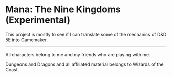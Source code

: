 # Mana: The Nine Kingdoms (Experimental)
This project is mostly to see if I can translate some of the mechanics of D&D 5E into Gamemaker.

---------------

All characters belong to me and my friends who are playing with me.

Dungeons and Dragons and all affiliated material belongs to Wizards of the Coast.
